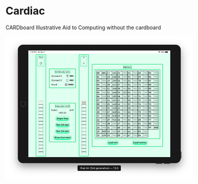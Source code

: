 # Cardiac
CARDboard Illustrative Aid to Computing without the cardboard

![Main Screen](Images/main.png "Main Screen")
